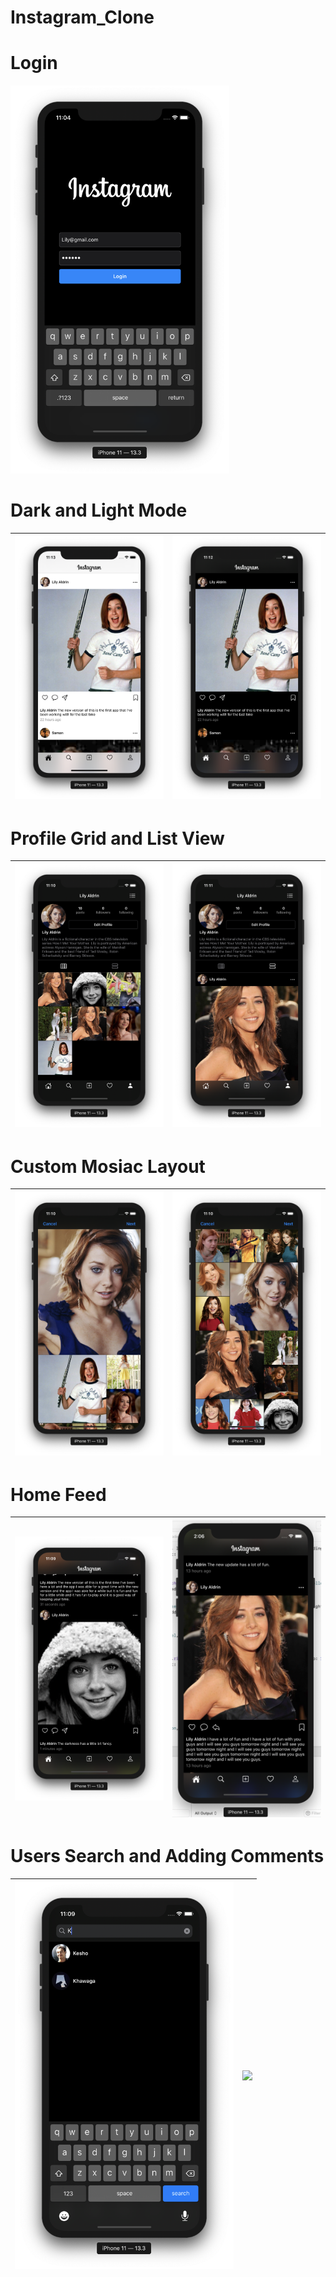 # Instagram_Clone

# Login

<img src="images/login.png" width="350">

# Dark and Light Mode

| <img src="images/light.png" width="350"> | <img src="images/dark.png" width="350"> | 
|:---:|:---:|

# Profile Grid and List View

| <img src="images/profileGrid.png" width="350"> | <img src="images/profile.png" width="350"> | 
|:---:|:---:|

# Custom Mosiac Layout

| <img src="images/imagePicker1.png" width="350"> | <img src="images/imagePicker2.png" width="350"> | 
|:---:|:---:|

# Home Feed

| <img src="images/homeFeedd.png" width="350"> | <img src="images/homeFeed.png" width="350"> | 
|:---:|:---:|


# Users Search and Adding Comments

| <img src="images/search.png" width="350"> | <img src="comments/homeFeed.png" width="350"> | 
|:---:|:---:|




